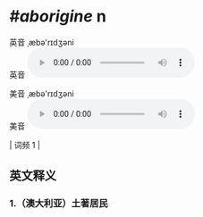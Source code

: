 # ***\#aborigine*** n
英音 ˌæbə'rɪdʒəni  
英音
<audio src="./media/aborigine1.aac" controls="controls"></audio>

美音 ˌæbə'rɪdʒəni  
美音
<audio src="./media/aborigine2.aac" controls="controls"></audio>



| 词频 1 |  

英文释义
---
### 1.**（澳大利亚）土著居民**  


